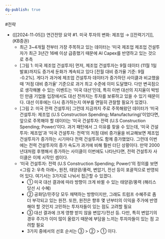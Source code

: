 ```yaml
---
dg-publish: true
---
```

#전략


- ([[2024-11-05]]) 연간전망 요약 #1. 미국 투자의 변화: 제조업 → [[전력기기]], (KB증권)
	- 최근 3~4개월 전부터 가장 주목하고 있는 데이터는 ‘미국 제조업 제조업 건설투자가 최근 3년간 16배 이상 급증했기 때문에 AI Capex를 반영하고 있는 것으로 추측
	- [그림 1: 미국 제조업 건설투자] 먼저, 제조업 건설투자는 9월 데이터 (11월 1일 발표)까지도 증가세 둔화가 계속되고 있다 [전월 대비 증가율 기준: 9월 -0.2%]. 게다가 과거에 제조업 건설투자 데이터가 증가하던 사이클과 비교했을 때 ‘저점 대비 증가율’ 기준으로 과거 최고 수준에 이미 도달했다. 다만 변곡점으로 생각해볼 수 있는 이벤트는 ‘미국 대선’인데, 특히 이번 대선의 지지율이 박빙인 만큼 기업들 입장에서도 대선 전까지는 투자를 보류하고 있을 수 있기 때문이다. 대선 이후에는 다시 증가하는지 여부를 면밀히 관찰할 필요가 있겠다.
	- [그림 2: 미국 전력 건설투자] 그런데 지금까지 주로 주목해왔던 데이터가 ‘미국 건설투자: 제조업 (U.S Construction Spending; Manufacturing)’이었다면, 앞으로 주목해야 할 데이터는 ‘미국 건설투자: 전력 (U.S Construction Spending; Power)’이다. 과거 패턴에서 그 이유를 찾을 수 있는데, ‘미국 건설투자: 제조업’과 ‘미국 건설투자: 전력’의 저점 대비 증가율을 비교해보면 제조업 건설투자가 증가하는 시기마다 전력 건설투자도 함께 증가했었다. 그런데 이번에는 전력 건설투자의 증가 속도가 과거에 비해 훨씬 더딘 상황이다. 만약 2000년대처럼 후행해서 증가하는 사이클이 이번에도 나타난다면, 전력 건설투자 사이클은 이제 시작인 셈이다.
	- ‘미국 건설투자: 전력 (U.S Construction Spending; Power)’의 정의를 보면 <그림 2: 우측 아래>, 원전, 태양광/풍력, 변압기, 전선 등이 포괄적으로 반영되어 있다. 여기서는 3가지로 나눠서 접근할 수 있겠다.
		- ①   미국 대선 결과에 따라 방향이 크게 바뀔 수 있는 태양광/풍력 (해리스 당선 시 수혜)
		- ②   공화당/민주당 모두 채택하는 방향이지만, 그래도 트럼프 수혜주로 좀 더 부각되고 있는 원전. 또한, 원전은 향후 몇 년부터의 이익을 주가에 반영해야 할 것인지 고민하는 투자자들이 있는 점도 고려할 필요
		- ③   대선 결과에 크게 영향 받지 않을 변압기/전선 등. 다만, 특히 변압기의 경우 주가가 이미 많이 올랐기 때문에 부담을 느끼는 투자자들이 있는 점 고려할 필요
		- 3가지 중에서의 선호 순서는 ③ > ② > ① 이다.